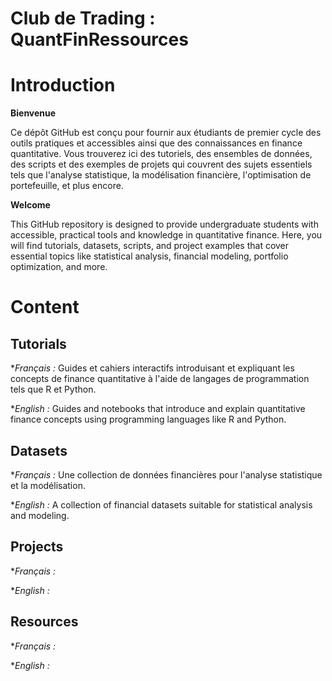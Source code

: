 Club de Trading : QuantFinRessources
==============
# Introduction

**Bienvenue**  

Ce dépôt GitHub est conçu pour fournir aux étudiants de premier cycle des outils pratiques et accessibles ainsi que des connaissances en finance quantitative. Vous trouverez ici des tutoriels, des ensembles de données, des scripts et des exemples de projets qui couvrent des sujets essentiels tels que l'analyse statistique, la modélisation financière, l'optimisation de portefeuille, et plus encore.

**Welcome**

This GitHub repository is designed to provide undergraduate students with accessible, practical tools and knowledge in quantitative finance. Here, you will find tutorials, datasets, scripts, and project examples that cover essential topics like statistical analysis, financial modeling, portfolio optimization, and more.

# Content

## Tutorials
**Français :* Guides et cahiers interactifs introduisant et expliquant les concepts de finance quantitative à l'aide de langages de programmation tels que R et Python.

**English :* Guides and notebooks that introduce and explain quantitative finance concepts using programming languages like R and Python.

## Datasets
**Français :* Une collection de données financières pour l'analyse statistique et la modélisation.

**English :* A collection of financial datasets suitable for statistical analysis and modeling. 

## Projects
**Français :* 

**English :* 

## Resources
**Français :* 

**English :* 
